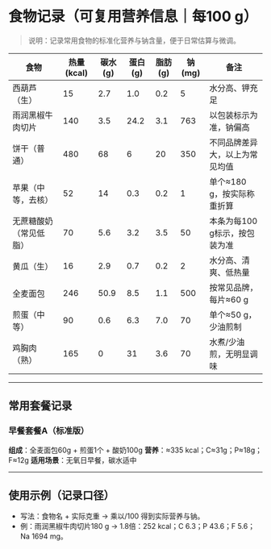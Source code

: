 # 食物记录（可复用营养信息｜每100 g）

> 说明：记录常用食物的标准化营养与钠含量，便于日常估算与微调。

| 食物 | 热量(kcal) | 碳水(g) | 蛋白(g) | 脂肪(g) | 钠(mg) | 备注 |
|------|------------|---------|---------|---------|--------|------|
| 西葫芦（生） | 15 | 2.7 | 1.0 | 0.2 | 5 | 水分高、钾充足 |
| 雨润黑椒牛肉切片 | 140 | 3.5 | 24.2 | 3.1 | 763 | 以包装标示为准，钠偏高 |
| 饼干（普通） | 480 | 68 | 6 | 20 | 350 | 不同品牌差异大，以上为常见均值 |
| 苹果（中等，去核） | 52 | 14 | 0.3 | 0.2 | 1 | 单个≈180 g，按实际称重折算 |
| 无蔗糖酸奶（常见低脂） | 70 | 5.6 | 3.2 | 3.5 | 50 | 本条为每100 g标示，按包装为准 |
| 黄瓜（生） | 16 | 2.9 | 0.7 | 0.2 | 2 | 水分高、清爽、低热量 |
| 全麦面包 | 246 | 50.9 | 8.5 | 1.1 | 500 | 按常见品牌，每片≈60 g |
| 煎蛋（中等） | 90 | 0.6 | 6.3 | 7.0 | 70 | 单个≈50 g，少油煎制 |
| 鸡胸肉（熟） | 165 | 0 | 31 | 3.6 | 70 | 水煮/少油煎，无明显调味 |

---

## 常用套餐记录

### 早餐套餐A（标准版）
**组成**：全麦面包60g + 煎蛋1个 + 酸奶100g
**营养**：≈335 kcal；C≈31g；P≈18g；F≈12g
**适用场景**：无氧日早餐，碳水适中

---

## 使用示例（记录口径）
- 写法：食物名 + 实际克重 → 乘以/100 得到实际营养与钠。
- 例：雨润黑椒牛肉切片180 g → 1.8倍：252 kcal；C 6.3；P 43.6；F 5.6；Na 1694 mg。


